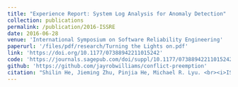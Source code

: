 ```yaml
---
title: "Experience Report: System Log Analysis for Anomaly Detection"
collection: publications
permalink: /publication/2016-ISSRE
date: 2016-06-28
venue: 'International Symposium on Software Reliability Engineering'
paperurl: '/files/pdf/research/Turning the Lights on.pdf'
link: 'https://doi.org/10.1177/07388942211015242'
code: 'https://journals.sagepub.com/doi/suppl/10.1177/07388942211015242'
github: 'https://github.com/jayrobwilliams/conflict-preemption'
citation: "Shilin He, Jieming Zhu, Pinjia He, Michael R. Lyu. <br><i>ISSRE'16: International Symposium on Software Reliability Engineering</i>"
---
```

